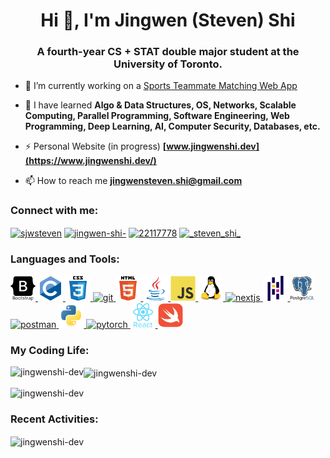 <h1 align="center">Hi 👋, I'm Jingwen (Steven) Shi</h1>
<h3 align="center">A fourth-year CS + STAT double major student at the University of Toronto.</h3>

- 🔭 I’m currently working on a [Sports Teammate Matching Web App](https://github.com/Big-Cow-King/PlayPal-Frontend/)




- 🌱 I have learned **Algo & Data Structures, OS, Networks, Scalable Computing, Parallel Programming, Software Engineering, Web Programming, Deep Learning, AI, Computer Security, Databases, etc.**

- ⚡ Personal Website (in progress) **[www.jingwenshi.dev](https://www.jingwenshi.dev/)**

- 📫 How to reach me **jingwensteven.shi@gmail.com**

<h3 align="left">Connect with me:</h3>
<p align="left">
<a href="https://twitter.com/sjwsteven" target="blank"><img align="center" src="https://raw.githubusercontent.com/rahuldkjain/github-profile-readme-generator/master/src/images/icons/Social/twitter.svg" alt="sjwsteven" height="30" width="40" /></a>
<a href="https://linkedin.com/in/jingwen-shi-" target="blank"><img align="center" src="https://raw.githubusercontent.com/rahuldkjain/github-profile-readme-generator/master/src/images/icons/Social/linked-in-alt.svg" alt="jingwen-shi-" height="30" width="40" /></a>
<a href="https://stackoverflow.com/users/22117778" target="blank"><img align="center" src="https://raw.githubusercontent.com/rahuldkjain/github-profile-readme-generator/master/src/images/icons/Social/stack-overflow.svg" alt="22117778" height="30" width="40" /></a>
<a href="https://instagram.com/_steven_shi_" target="blank"><img align="center" src="https://raw.githubusercontent.com/rahuldkjain/github-profile-readme-generator/master/src/images/icons/Social/instagram.svg" alt="_steven_shi_" height="30" width="40" /></a>
</p>


<h3 align="left">Languages and Tools:</h3>
<p align="left"> <a href="https://getbootstrap.com" target="_blank" rel="noreferrer"> <img src="https://raw.githubusercontent.com/devicons/devicon/master/icons/bootstrap/bootstrap-plain-wordmark.svg" alt="bootstrap" width="40" height="40"/> </a> <a href="https://www.cprogramming.com/" target="_blank" rel="noreferrer"> <img src="https://raw.githubusercontent.com/devicons/devicon/master/icons/c/c-original.svg" alt="c" width="40" height="40"/> </a> <a href="https://www.w3schools.com/css/" target="_blank" rel="noreferrer"> <img src="https://raw.githubusercontent.com/devicons/devicon/master/icons/css3/css3-original-wordmark.svg" alt="css3" width="40" height="40"/> </a> <a href="https://git-scm.com/" target="_blank" rel="noreferrer"> <img src="https://www.vectorlogo.zone/logos/git-scm/git-scm-icon.svg" alt="git" width="40" height="40"/> </a> <a href="https://www.w3.org/html/" target="_blank" rel="noreferrer"> <img src="https://raw.githubusercontent.com/devicons/devicon/master/icons/html5/html5-original-wordmark.svg" alt="html5" width="40" height="40"/> </a> <a href="https://www.java.com" target="_blank" rel="noreferrer"> <img src="https://raw.githubusercontent.com/devicons/devicon/master/icons/java/java-original.svg" alt="java" width="40" height="40"/> </a> <a href="https://developer.mozilla.org/en-US/docs/Web/JavaScript" target="_blank" rel="noreferrer"> <img src="https://raw.githubusercontent.com/devicons/devicon/master/icons/javascript/javascript-original.svg" alt="javascript" width="40" height="40"/> </a> <a href="https://www.linux.org/" target="_blank" rel="noreferrer"> <img src="https://raw.githubusercontent.com/devicons/devicon/master/icons/linux/linux-original.svg" alt="linux" width="40" height="40"/> </a> <a href="https://nextjs.org/" target="_blank" rel="noreferrer"> <img src="https://cdn.worldvectorlogo.com/logos/nextjs-2.svg" alt="nextjs" width="40" height="40"/> </a> <a href="https://pandas.pydata.org/" target="_blank" rel="noreferrer"> <img src="https://raw.githubusercontent.com/devicons/devicon/2ae2a900d2f041da66e950e4d48052658d850630/icons/pandas/pandas-original.svg" alt="pandas" width="40" height="40"/> </a> <a href="https://www.postgresql.org" target="_blank" rel="noreferrer"> <img src="https://raw.githubusercontent.com/devicons/devicon/master/icons/postgresql/postgresql-original-wordmark.svg" alt="postgresql" width="40" height="40"/> </a> <a href="https://postman.com" target="_blank" rel="noreferrer"> <img src="https://www.vectorlogo.zone/logos/getpostman/getpostman-icon.svg" alt="postman" width="40" height="40"/> </a> <a href="https://www.python.org" target="_blank" rel="noreferrer"> <img src="https://raw.githubusercontent.com/devicons/devicon/master/icons/python/python-original.svg" alt="python" width="40" height="40"/> </a> <a href="https://pytorch.org/" target="_blank" rel="noreferrer"> <img src="https://www.vectorlogo.zone/logos/pytorch/pytorch-icon.svg" alt="pytorch" width="40" height="40"/> </a> <a href="https://reactjs.org/" target="_blank" rel="noreferrer"> <img src="https://raw.githubusercontent.com/devicons/devicon/master/icons/react/react-original-wordmark.svg" alt="react" width="40" height="40"/> </a> <a href="https://developer.apple.com/swift/" target="_blank" rel="noreferrer"> <img src="https://raw.githubusercontent.com/devicons/devicon/master/icons/swift/swift-original.svg" alt="swift" width="40" height="40"/> </a> </p>

<h3 align="left">My Coding Life:</h3>
<div></div>
<p><img align="left" src="https://github-readme-stats.vercel.app/api/top-langs?username=jingwenshi-dev&show_icons=true&locale=en&hide=jupyter%20notebook&layout=compact" alt="jingwenshi-dev" /></p>
<p><img align="center" src="https://github-readme-stats.vercel.app/api?username=jingwenshi-dev&show_icons=true&locale=en" alt="jingwenshi-dev" /></p>
<p><img align="center" src="https://github-readme-streak-stats.herokuapp.com/?user=jingwenshi-dev&" alt="jingwenshi-dev" /></p>

<h3 align="left">Recent Activities:</h3>
<p><img align="center" src="https://github-profile-summary-cards.vercel.app/api/cards/profile-details?username=jingwenshi-dev&theme=vue" alt="jingwenshi-dev" /></p>
